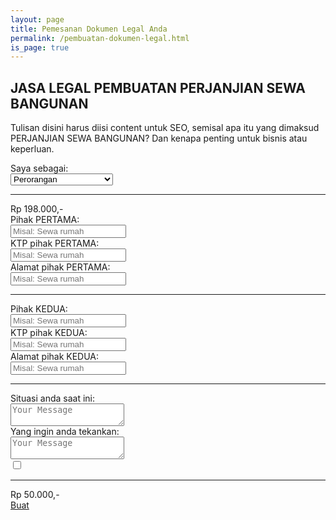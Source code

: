 ```yaml
---
layout: page
title: Pemesanan Dokumen Legal Anda
permalink: /pembuatan-dokumen-legal.html
is_page: true
---
```


<section class="first-child">
  <div class="container">
    <div class="row">
      <div class="col-md-8">
        <h1><strong>JASA LEGAL PEMBUATAN PERJANJIAN SEWA BANGUNAN</strong></h1>
        <p class="lead">
          Tulisan disini harus diisi content untuk SEO, semisal apa itu yang dimaksud PERJANJIAN SEWA BANGUNAN? Dan kenapa penting untuk bisnis atau keperluan.</p>
      </div>
    </div>

  </div>
</section>
      
<section id="checkout">	
  <div class="container">
    <div class="row">
      <div class="col-md-10">
        <form>
          <label>Saya sebagai: </label>
          <div class="inputs-wrapper">
            <select>
              <option value="volvo">Perorangan</option>
              <option value="saab">Instansi / Badan Hukum</option>
            </select>
          </div>
          <div class="subprice">
            <hr class="a1" />
            <span class="a2">Rp 198.000,-</span>
          </div>
          <label>Pihak PERTAMA: </label>
          <div class="inputs-wrapper">
            <input class="validate-required" type="text" placeholder="Misal: Sewa rumah" name="jasa" onfocus="this.placeholder = ''" onblur="this.placeholder = 'Misal: Sewa rumah'">
          </div>
          <label>KTP pihak PERTAMA: </label>
          <div class="inputs-wrapper">
            <input class="validate-required" type="text" placeholder="Misal: Sewa rumah" name="jasa" onfocus="this.placeholder = ''" onblur="this.placeholder = 'Misal: Sewa rumah'">
          </div>
          <label>Alamat pihak PERTAMA: </label>
          <div class="inputs-wrapper">
            <input class="validate-required" type="text" placeholder="Misal: Sewa rumah" name="jasa" onfocus="this.placeholder = ''" onblur="this.placeholder = 'Misal: Sewa rumah'">
          </div>
          <hr/>
          <label>Pihak KEDUA: </label>
          <div class="inputs-wrapper">
            <input class="validate-required" type="text" placeholder="Misal: Sewa rumah" name="jasa" onfocus="this.placeholder = ''" onblur="this.placeholder = 'Misal: Sewa rumah'">
          </div>
          <label>KTP pihak KEDUA: </label>
          <div class="inputs-wrapper">
            <input class="validate-required" type="text" placeholder="Misal: Sewa rumah" name="jasa" onfocus="this.placeholder = ''" onblur="this.placeholder = 'Misal: Sewa rumah'">
          </div>
          <label>Alamat pihak KEDUA: </label>
          <div class="inputs-wrapper">
            <input class="validate-required" type="text" placeholder="Misal: Sewa rumah" name="jasa" onfocus="this.placeholder = ''" onblur="this.placeholder = 'Misal: Sewa rumah'">
          </div>
          <hr/>
          <label>Situasi anda saat ini: </label>
          <div class="inputs-wrapper">
            <textarea class="form-message validate-required" name="message" placeholder="Your Message"></textarea>
          </div>
          <label>Yang ingin anda tekankan: </label>
          <div class="inputs-wrapper">
            <textarea class="form-message validate-required" name="message" placeholder="Your Message"></textarea>
          </div>
          <div class="cbox">
            <input type="checkbox" value="1" id="checkboxFiveInput" name="" /> <label for="checkboxFiveInput"> </label >
          </div>
          <div class="subprice">
            <hr class="a1" />
            <span class="a2">Rp 50.000,-</span>
          </div>
          <a href="#" class="btn btn-primary btn-filled">Buat</a>
        </form>
      </div>
      <!--<div class="col-md-4">
        <table>
          <tr>
            <td>JASA LEGAL</td>
            <td>: Rp 198.000</td>
          </tr>
          <tr>
            <td>+ EKSPRESS</td>
            <td>: Rp 100.000</td>
          </tr>
          <tr>
            <td>+ KONSUKTASI</td>
            <td>: Rp 100.000</td>
          </tr>
          <tr>
            <td>TOTAL</td>
            <td>: Rp 450.000</td>
          </tr>
        </table>
      </div>-->
    </div>
  </div>
</section>  
